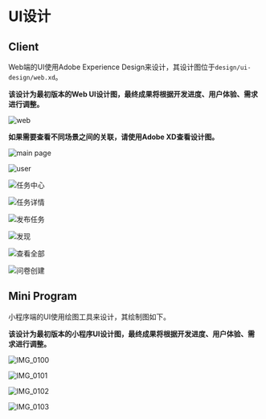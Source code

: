 # UI设计

## Client

Web端的UI使用Adobe Experience Design来设计，其设计图位于`design/ui-design/web.xd`。

**该设计为最初版本的Web UI设计图，最终成果将根据开发进度、用户体验、需求进行调整。**

![web](ui-design/web.png)

**如果需要查看不同场景之间的关联，请使用Adobe XD查看设计图。**

![main page](ui-design/mainpage.png)

![user](ui-design/user.png)

![任务中心](ui-design/任务中心.png)

![任务详情](ui-design/任务详情.png)

![发布任务](ui-design/发布任务.png)

![发现](ui-design/发现.png)

![查看全部](ui-design/查看全部.png)

![问卷创建](ui-design/问卷创建.png)

## Mini Program

小程序端的UI使用绘图工具来设计，其绘制图如下。

**该设计为最初版本的小程序UI设计图，最终成果将根据开发进度、用户体验、需求进行调整。**

![IMG_0100](ui-design/IMG_0100.JPG)

![IMG_0101](ui-design/IMG_0101.JPG)

![IMG_0102](ui-design/IMG_0102.JPG)

![IMG_0103](ui-design/IMG_0103.JPG)
